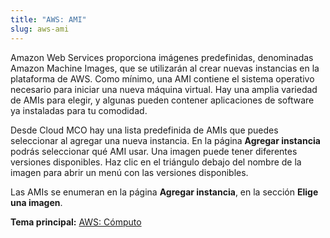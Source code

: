 ```yaml
---
title: "AWS: AMI"
slug: aws-ami
---
```


Amazon Web Services proporciona imágenes predefinidas, denominadas Amazon Machine Images, que se utilizarán al crear nuevas instancias en la plataforma de AWS. Como mínimo, una AMI contiene el sistema operativo necesario para iniciar una nueva máquina virtual. Hay una amplia variedad de AMIs para elegir, y algunas pueden contener aplicaciones de software ya instaladas para tu comodidad.

Desde Cloud MCO hay una lista predefinida de AMIs que puedes seleccionar al agregar una nueva instancia. En la página **Agregar instancia** podrás seleccionar qué AMI usar. Una imagen puede tener diferentes versiones disponibles. Haz clic en el triángulo debajo del nombre de la imagen para abrir un menú con las versiones disponibles.

Las AMIs se enumeran en la página **Agregar instancia**, en la sección **Elige una imagen**.

**Tema principal:** [AWS: Cómputo](aws-compute.md)
